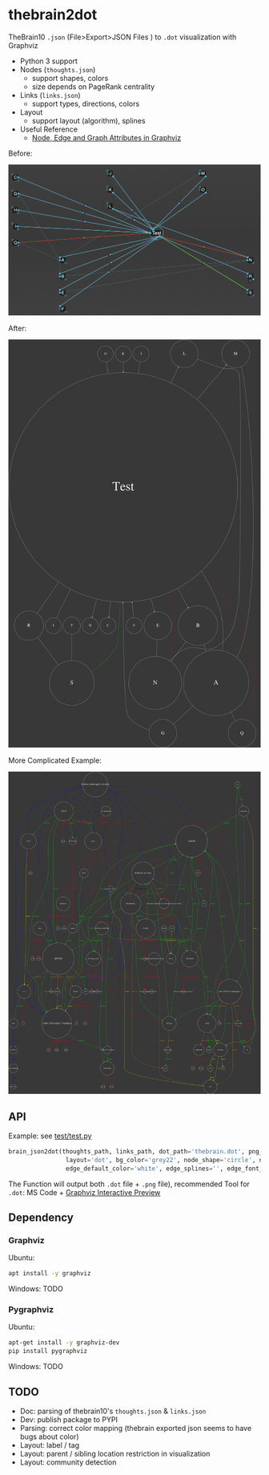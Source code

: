 # thebrain2dot

TheBrain10 `.json` (File>Export>JSON Files 
) to `.dot` visualization with Graphviz

- Python 3 support
- Nodes (`thoughts.json`)
    - support shapes, colors
    - size depends on PageRank centrality
- Links (`links.json`)
    - support types, directions, colors
- Layout
    - support layout (algorithm), splines
- Useful Reference
    - [Node, Edge and Graph Attributes in Graphviz](https://graphviz.gitlab.io/_pages/doc/info/attrs.html)

Before:

![thebrain10 screenshot](test/thebrain_screenshot.png)

After:

![](test/thebrain.png)

More Complicated Example:

![](test/thebrain_complex.PNG)

## API

Example: see [test/test.py](test/test.py)

```python
brain_json2dot(thoughts_path, links_path, dot_path='thebrain.dot', png_path='thebrain.png', 
                layout='dot', bg_color='grey22', node_shape='circle', node_color='white', 
                edge_default_color='white', edge_splines='', edge_font_size=10)
```

The Function will output both `.dot` file + `.png` file), recommended Tool for `.dot`: MS Code + [Graphviz Interactive Preview](https://marketplace.visualstudio.com/items?itemName=tintinweb.graphviz-interactive-preview)

## Dependency

### Graphviz

Ubuntu:

```bash
apt install -y graphviz
```

Windows: TODO

### Pygraphviz

Ubuntu:

```bash
apt-get install -y graphviz-dev
pip install pygraphviz
```

Windows: TODO


## TODO

- Doc: parsing of thebrain10's `thoughts.json` & `links.json`
- Dev: publish package to PYPI
- Parsing: correct color mapping (thebrain exported json seems to have bugs about color)
- Layout: label / tag
- Layout: parent / sibling location restriction in visualization
- Layout: community detection
